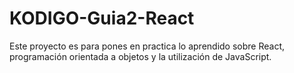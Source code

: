 # KODIGO-Guia2-React
Este proyecto es para pones en practica lo aprendido sobre React, programación orientada a objetos y la utilización de JavaScript.
